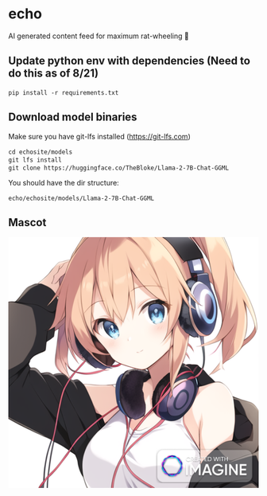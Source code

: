 # echo
AI generated content feed for maximum rat-wheeling 🐀

## Update python env with dependencies (Need to do this as of 8/21)
```
pip install -r requirements.txt
```

## Download model binaries
Make sure you have git-lfs installed (https://git-lfs.com)
```
cd echosite/models
git lfs install
git clone https://huggingface.co/TheBloke/Llama-2-7B-Chat-GGML
```

You should have the dir structure:
```
echo/echosite/models/Llama-2-7B-Chat-GGML
```

## Mascot
![image](echo-chan.png)